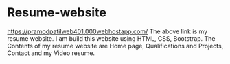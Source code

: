 # Resume-website
https://pramodpatilweb401.000webhostapp.com/  The above link is my resume website. I am build this website using HTML, CSS, Bootstrap. The Contents of my resume website are Home page, Qualifications and Projects, Contact and my Video resume. 

